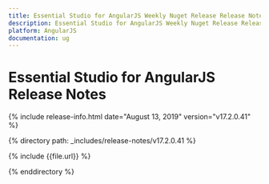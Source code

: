 ```yaml
---
title: Essential Studio for AngularJS Weekly Nuget Release Release Notes  
description: Essential Studio for AngularJS Weekly Nuget Release Release Notes  
platform: AngularJS
documentation: ug
---
```


# Essential Studio for AngularJS  Release Notes  

{% include release-info.html date="August 13, 2019"  version="v17.2.0.41" %} 


{% directory path: _includes/release-notes/v17.2.0.41 %}

{% include {{file.url}} %}

{% enddirectory %}